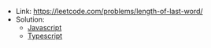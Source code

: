- Link: https://leetcode.com/problems/length-of-last-word/
- Solution:
  - [Javascript](index.js)
  - [Typescript](index.ts)